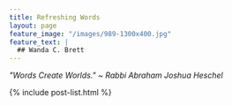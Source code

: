 ```yaml
---
title: Refreshing Words
layout: page
feature_image: "/images/989-1300x400.jpg"
feature_text: |
  ## Wanda C. Brett
---
```


_"Words Create Worlds." ~ Rabbi Abraham Joshua Heschel_


  {% include post-list.html %}
